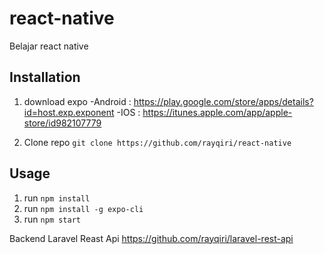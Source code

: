 # react-native
Belajar react native

## Installation
1. download expo 
  -Android : https://play.google.com/store/apps/details?id=host.exp.exponent
  -IOS     : https://itunes.apple.com/app/apple-store/id982107779

2. Clone repo `git clone https://github.com/rayqiri/react-native`

## Usage 
1. run `npm install` 
2. run `npm install -g expo-cli`
3. run `npm start`

Backend Laravel Reast Api
https://github.com/rayqiri/laravel-rest-api
